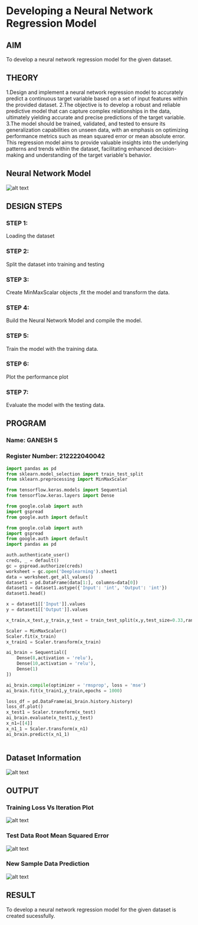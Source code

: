 # Developing a Neural Network Regression Model

## AIM

To develop a neural network regression model for the given dataset.

## THEORY

1.Design and implement a neural network regression model to accurately predict a continuous target variable based on a set of input features within the provided dataset. 
2.The objective is to develop a robust and reliable predictive model that can capture complex relationships in the data, ultimately yielding accurate and precise predictions of the target variable. 
3.The model should be trained, validated, and tested to ensure its generalization capabilities on unseen data, with an emphasis on optimizing performance metrics such as mean squared error or mean absolute error.
This regression model aims to provide valuable insights into the underlying patterns and trends within the dataset, facilitating enhanced decision-making and understanding of the target variable's behavior.

## Neural Network Model

![alt text](image.png)

## DESIGN STEPS

### STEP 1:

Loading the dataset

### STEP 2:

Split the dataset into training and testing

### STEP 3:

Create MinMaxScalar objects ,fit the model and transform the data.

### STEP 4:

Build the Neural Network Model and compile the model.

### STEP 5:

Train the model with the training data.

### STEP 6:

Plot the performance plot

### STEP 7:

Evaluate the model with the testing data.

## PROGRAM
### Name: GANESH S
### Register Number: 212222040042
```python
import pandas as pd
from sklearn.model_selection import train_test_split
from sklearn.preprocessing import MinMaxScaler

from tensorflow.keras.models import Sequential
from tensorflow.keras.layers import Dense

from google.colab import auth
import gspread
from google.auth import default

from google.colab import auth
import gspread
from google.auth import default
import pandas as pd  

auth.authenticate_user()
creds, _ = default()
gc = gspread.authorize(creds)
worksheet = gc.open('Deeplearning').sheet1
data = worksheet.get_all_values()
dataset1 = pd.DataFrame(data[1:], columns=data[0])
dataset1 = dataset1.astype({'Input': 'int', 'Output': 'int'})
dataset1.head()

x = dataset1[['Input']].values
y = dataset1[['Output']].values

x_train,x_test,y_train,y_test = train_test_split(x,y,test_size=0.33,random_state=33)

Scaler = MinMaxScaler()
Scaler.fit(x_train)
x_train1 = Scaler.transform(x_train)

ai_brain = Sequential([
    Dense(8,activation = 'relu'),
    Dense(10,activation = 'relu'),
    Dense(1)
])

ai_brain.compile(optimizer = 'rmsprop', loss = 'mse')
ai_brain.fit(x_train1,y_train,epochs = 1000)

loss_df = pd.DataFrame(ai_brain.history.history)
loss_df.plot()
x_test1 = Scaler.transform(x_test)
ai_brain.evaluate(x_test1,y_test)
x_n1=[[4]]
x_n1_1 = Scaler.transform(x_n1)
ai_brain.predict(x_n1_1)



```
## Dataset Information

![alt text](image-1.png)
## OUTPUT

### Training Loss Vs Iteration Plot

![alt text](image-2.png)

### Test Data Root Mean Squared Error

![alt text](image-3.png)

### New Sample Data Prediction

![alt text](image-4.png)

## RESULT

To develop a neural network regression model for the given dataset is created sucessfully.
